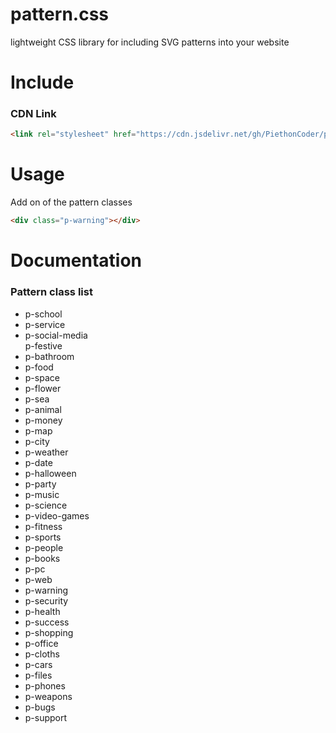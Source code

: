 # pattern.css
lightweight CSS library for including SVG patterns into your website

<h1>Include</h1>

<h3>CDN Link</h3>

```html
<link rel="stylesheet" href="https://cdn.jsdelivr.net/gh/PiethonCoder/pattern.css/pattern.css">
```

<h1>Usage</h1>

<p>Add on of the pattern classes</p>

```html
<div class="p-warning"></div>
```

<h1>Documentation</h1>
<h3>Pattern class list</h3>
<ul>
  <li>p-school</li>
  <li>p-service</li>
  <li>p-social-media</li
  <li>p-festive</li>
  <li>p-bathroom</li>
  <li>p-food</li>
  <li>p-space</li>
  <li>p-flower</li>
  <li>p-sea</li>
  <li>p-animal</li>
  <li>p-money</li>
  <li>p-map</li>
  <li>p-city</li>
  <li>p-weather</li>
  <li>p-date</li>
  <li>p-halloween</li>
  <li>p-party</li>
  <li>p-music</li>
  <li>p-science</li>
  <li>p-video-games</li>
  <li>p-fitness</li>
  <li>p-sports</li>
  <li>p-people</li>
  <li>p-books</li>
  <li>p-pc</li>
  <li>p-web</li>
  <li>p-warning</li>
  <li>p-security</li>
  <li>p-health</li>
  <li>p-success</li>
  <li>p-shopping</li>
  <li>p-office</li>
  <li>p-cloths</li>
  <li>p-cars</li>
  <li>p-files</li>
  <li>p-phones</li>
  <li>p-weapons</li>
  <li>p-bugs</li>
  <li>p-support</li>
</ul>




